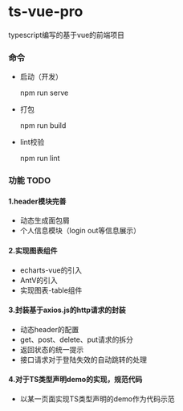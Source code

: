 # ts-vue-pro
typescript编写的基于vue的前端项目

### 命令

  - 启动（开发）

    npm run serve

  - 打包

    npm run build

  - lint校验

    npm run lint

### 功能 TODO

#### 1.header模块完善

  - 动态生成面包屑
  - 个人信息模块（login out等信息展示）

#### 2.实现图表组件

  - echarts-vue的引入
  - AntV的引入
  - 实现图表-table组件

#### 3.封装基于axios.js的http请求的封装

  - 动态header的配置
  - get、post、delete、put请求的拆分
  - 返回状态的统一提示
  - 接口请求对于登陆失效的自动跳转的处理

#### 4.对于TS类型声明demo的实现，规范代码

  - 以某一页面实现TS类型声明的demo作为代码示范